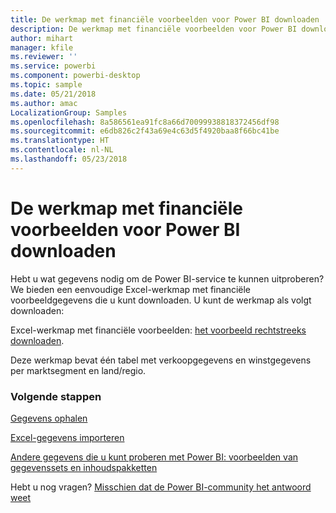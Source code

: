 ```yaml
---
title: De werkmap met financiële voorbeelden voor Power BI downloaden
description: De werkmap met financiële voorbeelden voor Power BI downloaden
author: mihart
manager: kfile
ms.reviewer: ''
ms.service: powerbi
ms.component: powerbi-desktop
ms.topic: sample
ms.date: 05/21/2018
ms.author: amac
LocalizationGroup: Samples
ms.openlocfilehash: 8a586561ea91fc8a66d70099938818372456df98
ms.sourcegitcommit: e6db826c2f43a69e4c63d5f4920baa8f66bc41be
ms.translationtype: HT
ms.contentlocale: nl-NL
ms.lasthandoff: 05/23/2018
---
```

# <a name="download-the-financial-sample-workbook-for-power-bi"></a>De werkmap met financiële voorbeelden voor Power BI downloaden
Hebt u wat gegevens nodig om de Power BI-service te kunnen uitproberen? We bieden een eenvoudige Excel-werkmap met financiële voorbeeldgegevens die u kunt downloaden.  U kunt de werkmap als volgt downloaden:

Excel-werkmap met financiële voorbeelden: [het voorbeeld rechtstreeks downloaden](http://go.microsoft.com/fwlink/?LinkID=521962).

Deze werkmap bevat één tabel met verkoopgegevens en winstgegevens per marktsegment en land/regio.

### <a name="next-steps"></a>Volgende stappen
[Gegevens ophalen](service-get-data.md)

[Excel-gegevens importeren](service-excel-workbook-files.md)

[Andere gegevens die u kunt proberen met Power BI: voorbeelden van gegevenssets en inhoudspakketten](sample-datasets.md)

Hebt u nog vragen? [Misschien dat de Power BI-community het antwoord weet](http://community.powerbi.com/)

